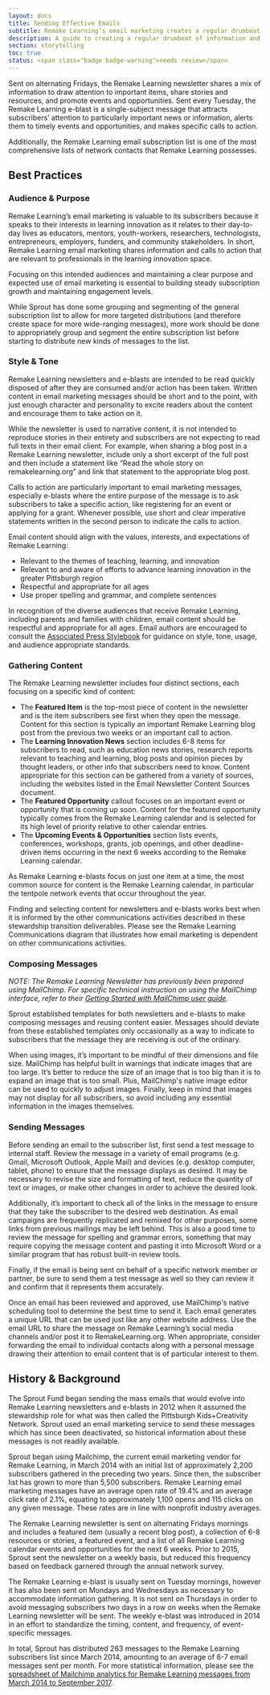 ```yaml
---
layout: docs
title: Sending Effective Emails
subtitle: Remake Learning’s email marketing creates a regular drumbeat of information and knowledge exchange within the Remake Learning network.
description: A guide to creating a regular drumbeat of information and knowledge exchange. Provides instructional guidance for creating high-quality email marketing messages. Useful for people managing the distribution of email newsletters, event alerts, and other e-blasts to subscribers.
section: storytelling
toc: true
status: <span class="badge badge-warning">needs review</span>
---
```


Sent on alternating Fridays, the Remake Learning newsletter shares a mix of information to draw attention to important items, share stories and resources, and promote events and opportunities. Sent every Tuesday, the Remake Learning e-blast is a single-subject message that attracts subscribers’ attention to particularly important news or information, alerts them to timely events and opportunities, and makes specific calls to action.

Additionally, the Remake Learning email subscription list is one of the most comprehensive lists of network contacts that Remake Learning possesses.

## Best Practices

### Audience & Purpose

Remake Learning’s email marketing is valuable to its subscribers because it speaks to their interests in learning innovation as it relates to their day-to-day lives as educators, mentors, youth-workers, researchers, technologists, entrepreneurs, employers, funders, and community stakeholders. In short, Remake Learning email marketing shares information and calls to action that are relevant to professionals in the learning innovation space.

Focusing on this intended audiences and maintaining a clear purpose and expected use of email marketing is essential to building steady subscription growth and maintaining engagement levels.

While Sprout has done some grouping and segmenting of the general subscription list to allow for more targeted distributions (and therefore create space for more wide-ranging messages), more work should be done to appropriately group and segment the entire subscription list before starting to distribute new kinds of messages to the list.

### Style & Tone

Remake Learning newsletters and e-blasts are intended to be read quickly disposed of after they are consumed and/or action has been taken. Written content in email marketing messages should be short and to the point, with just enough character and personality to excite readers about the content and encourage them to take action on it.

While the newsletter is used to narrative content, it is not intended to reproduce stories in their entirety and subscribers are not expecting to read full texts in their email client. For example, when sharing a blog post in a Remake Learning newsletter, include only a short excerpt of the full post and then include a statement like “Read the whole story on remakelearning.org” and link that statement to the appropriate blog post.

Calls to action are particularly important to email marketing messages, especially e-blasts where the entire purpose of the message is to ask subscribers to take a specific action, like registering for an event or applying for a grant. Whenever possible, use short and clear imperative statements written in the second person to indicate the calls to action.

Email content should align with the values, interests, and expectations of Remake Learning:

* Relevant to the themes of teaching, learning, and innovation
* Relevant to and aware of efforts to advance learning innovation in the greater Pittsburgh region
* Respectful and appropriate for all ages
* Use proper spelling and grammar, and complete sentences

In recognition of the diverse audiences that receive Remake Learning, including parents and families with children, email content should be respectful and appropriate for all ages. Email authors are encouraged to consult the [Associated Press Stylebook](https://www.apstylebook.com/) for guidance on style, tone, usage, and audience appropriate standards.

### Gathering Content

The Remake Learning newsletter includes four distinct sections, each focusing on a specific kind of content:

* The **Featured Item** is the top-most piece of content in the newsletter and is the item subscribers see first when they open the message. Content for this section is typically an important Remake Learning blog post from the previous two weeks or an important call to action.
* The **Learning Innovation News** section includes 6-8 items for subscribers to read, such as education news stories, research reports relevant to teaching and learning, blog posts and opinion pieces by thought leaders, or other info that subscribers need to know. Content appropriate for this section can be gathered from a variety of sources, including the websites listed in the Email Newsletter Content Sources document.
* The **Featured Opportunity** callout focuses on an important event or opportunity that is coming up soon. Content for the featured opportunity typically comes from the Remake Learning calendar and is selected for its high level of priority relative to other calendar entries.
* The **Upcoming Events & Opportunities** section lists events, conferences, workshops, grants, job openings, and other deadline-driven items occurring in the next 6 weeks according to the Remake Learning calendar.  

As Remake Learning e-blasts focus on just one item at a time, the most common source for content is the Remake Learning calendar, in particular the tentpole network events that occur throughout the year.

Finding and selecting content for newsletters and e-blasts works best when it is informed by the other communications activities described in these stewardship transition deliverables. Please see the Remake Learning Communications diagram that illustrates how email marketing is dependent on other communications activities.

### Composing Messages

_NOTE: The Remake Learning Newsletter has previously been prepared using MailChimp. For specific technical instruction on using the MailChimp interface, refer to their [Getting Started with MailChimp user guide](https://mailchimp.com/resources/guides/getting-started-with-mailchimp/)._

Sprout established templates for both newsletters and e-blasts to make composing messages and reusing content easier. Messages should deviate from these established templates only occasionally as a way to indicate to subscribers that the message they are receiving is out of the ordinary.

When using images, it’s important to be mindful of their dimensions and file size. MailChimp has helpful built in warnings that indicate images that are too large. It’s better to reduce the size of an image that is too big than it is to expand an image that is too small. Plus, MailChimp's native image editor can be used to quickly to adjust images. Finally, keep in mind that images may not display for all subscribers, so avoid including any essential information in the images themselves.

### Sending Messages

Before sending an email to the subscriber list, first send a test message to internal staff. Review the message in a variety of email programs (e.g. Gmail, Microsoft Outlook, Apple Mail) and devices (e.g. desktop computer, tablet, phone) to ensure that the message displays as desired. It may be necessary to revise the size and formatting of text, reduce the quantity of text or images, or make other changes in order to achieve the desired look.

Additionally, it’s important to check all of the links in the message to ensure that they take the subscriber to the desired web destination. As email campaigns are frequently replicated and remixed for other purposes, some links from previous mailings may be left behind. This is also a good time to review the message for spelling and grammar errors, something that may require copying the message content and pasting it into Microsoft Word or a similar program that has robust built-in review tools.

Finally, if the email is being sent on behalf of a specific network member or partner, be sure to send them a test message as well so they can review it and confirm that it represents them accurately.

Once an email has been reviewed and approved, use MailChimp's native scheduling tool to determine the best time to send it. Each email generates a unique URL that can be used just like any other website address. Use the email URL to share the message on Remake Learning’s social media channels and/or post it to RemakeLearning.org.
When appropriate, consider forwarding the email to individual contacts along with a personal message drawing their attention to email content that is of particular interest to them.

## History & Background

The Sprout Fund began sending the mass emails that would evolve into Remake Learning newsletters and e-blasts in 2012 when it assumed the stewardship role for what was then called the Pittsburgh Kids+Creativity Network. Sprout used an email marketing service to send these messages which has since been deactivated, so historical information about these messages is not readily available.

Sprout began using Mailchimp, the current email marketing vendor for Remake Learning, in March 2014 with an initial list of approximately 2,200 subscribers gathered in the preceding two years. Since then, the subscriber list has grown to more than 5,500 subscribers. Remake Learning email marketing messages have an average open rate of 19.4% and an average click rate of 2.1%, equating to approximately 1,100 opens and 115 clicks on any given message. These rates are in line with nonprofit industry averages.

The Remake Learning newsletter is sent on alternating Fridays mornings and includes a featured item (usually a recent blog post), a collection of 6-8 resources or stories, a featured event, and a list of all Remake Learning calendar events and opportunities for the next 6 weeks. Prior to 2015, Sprout sent the newsletter on a weekly basis, but reduced this frequency based on feedback garnered through the annual network survey.

The Remake Learning e-blast is usually sent on Tuesday mornings, however it has also been sent on Mondays and Wednesdays as necessary to accommodate information gathering. It is not sent on Thursdays in order to avoid messaging subscribers two days in a row on weeks when the Remake Learning newsletter will be sent. The weekly e-blast was introduced in 2014 in an effort to standardize the timing, content, and frequency, of event-specific messages.

In total, Sprout has distributed 263 messages to the Remake Learning subscribers list since March 2014, amounting to an average of 6-7 email messages sent per month. For more statistical information, please see the [spreadsheet of Mailchimp analytics for Remake Learning messages from March 2014 to September 2017](https://drive.google.com/open?id=1JRSU4-AaEtHCLNQs0pkqCOGq9CX2_K2WowQ4-z0TsTg).
